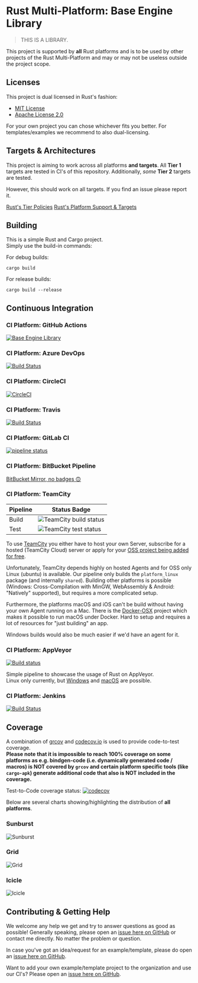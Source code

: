 # Rust Multi-Platform: Base Engine Library

> THIS IS A LIBRARY.

This project is supported by **all** Rust platforms and is to be used by other projects of the Rust Multi-Platform and may or may not be useless outside the project scope.

## Licenses

This project is dual licensed in Rust's fashion:

- [MIT License](https://spdx.org/licenses/MIT.html)
- [Apache License 2.0](https://spdx.org/licenses/Apache-2.0.html)

For your own project you can chose whichever fits you better.
For templates/examples we recommend to also dual-licensing.

## Targets & Architectures

This project is aiming to work across all platforms **and targets**.
All **Tier 1** targets are tested in CI's of this repository.
Additionally, _some_ **Tier 2** targets are tested.

However, this should work on all targets. If you find an issue please report it.

[Rust's Tier Policies](https://doc.rust-lang.org/rustc/target-tier-policy.html)
[Rust's Platform Support & Targets](https://doc.rust-lang.org/rustc/platform-support.html)

## Building

This is a simple Rust and Cargo project.  
Simply use the build-in commands:

For debug builds:  

```shell
cargo build
```

For release builds:  

```shell
cargo build --release
```

## Continuous Integration

### CI Platform: GitHub Actions

[![Base Engine Library](https://github.com/rust-multiplatform/Base-Engine-Library/actions/workflows/library.yml/badge.svg)](https://github.com/rust-multiplatform/Base-Engine-Library/actions/workflows/library.yml)

### CI Platform: Azure DevOps

[![Build Status](https://dev.azure.com/Rust-Multiplatform/Base%20Engine%20Library/_apis/build/status/Base%20Engine%20Library?branchName=main)](https://dev.azure.com/Rust-Multiplatform/Base%20Engine%20Library/_build/latest?definitionId=4&branchName=main)

### CI Platform: CircleCI

[![CircleCI](https://dl.circleci.com/status-badge/img/gh/rust-multiplatform/Base-Engine-Library/tree/main.svg?style=svg)](https://dl.circleci.com/status-badge/redirect/gh/rust-multiplatform/Base-Engine-Library/tree/main)

### CI Platform: Travis

[![Build Status](https://app.travis-ci.com/rust-multiplatform/Base-Engine-Library.svg?branch=main)](https://app.travis-ci.com/rust-multiplatform/Base-Engine-Library)

### CI Platform: GitLab CI

[![pipeline status](https://gitlab.com/rust-multiplatform/base-engine-library/badges/main/pipeline.svg)](https://gitlab.com/rust-multiplatform/base-engine-library/-/commits/main)

### CI Platform: BitBucket Pipeline

[BitBucket Mirror, no badges 🙃](https://bitbucket.org/rust-multiplatform/base-engine-library/pipelines/)

### CI Platform: TeamCity

| Pipeline | Status Badge                                                                                                                                                        |
| -------- | ------------------------------------------------------------------------------------------------------------------------------------------------------------------- |
| Build    | ![TeamCity build status](https://teamcity.jetbrains.com/app/rest/builds/buildType:id:OpenSourceProjects_RustMultiplatform_BaseProjectTemplate_Build/statusIcon.svg) |
| Test     | ![TeamCity test status](https://teamcity.jetbrains.com/app/rest/builds/buildType:id:OpenSourceProjects_RustMultiplatform_BaseProjectTemplate_Test/statusIcon.svg)   |

To use [TeamCity](https://www.jetbrains.com/teamcity/) you either have to host your own Server, subscribe for a hosted (TeamCity Cloud) server or apply for your [OSS project being added for free](https://blog.jetbrains.com/teamcity/2016/10/hosted-teamcity-for-open-source-a-new-home/).

Unfortunately, TeamCity depends highly on hosted Agents and for OSS only Linux (ubuntu) is available.
Our pipeline only builds the `platform_linux` package (and internally `shared`).
Building other platforms is possible (Windows: Cross-Compilation with MinGW, WebAssembly & Android: "Natively" supported), but requires a more complicated setup.

Furthermore, the platforms macOS and iOS can't be build without having your own Agent running on a Mac.
There is the [Docker-OSX](https://github.com/sickcodes/Docker-OSX) project which makes it possible to run macOS under Docker. Hard to setup and requires a lot of resources for "just building" an app.

Windows builds would also be much easier if we'd have an agent for it.

### CI Platform: AppVeyor

[![Build status](https://ci.appveyor.com/api/projects/status/nsffumoc868yqsrj/branch/main?svg=true)](https://ci.appveyor.com/project/Sakul6499/base-project-template/branch/main)

Simple pipeline to showcase the usage of Rust on AppVeyor.  
Linux only currently, but [Windows](https://www.appveyor.com/docs/windows-images-software/) and [macOS](https://www.appveyor.com/docs/macos-images-software/) are possible.

### CI Platform: Jenkins

[![Build Status](https://jenkins.sakul-flee.de/job/github_rust_multiplatform/job/Base-Engine-Library/job/main/badge/icon)](https://jenkins.sakul-flee.de/job/github_rust_multiplatform/job/Base-Engine-Library/job/main/)

## Coverage

A combination of [grcov](https://github.com/mozilla/grcov) and [codecov.io](https://codecov.io) is used to provide code-to-test coverage.  
**Please note that it is impossible to reach 100% coverage on some platforms as e.g. bindgen-code (i.e. dynamically generated code / macros) is NOT covered by `grcov` and certain platform specific tools (like `cargo-apk`) generate additional code that also is NOT included in the coverage.**

Test-to-Code coverage status: [![codecov](https://codecov.io/gh/rust-multiplatform/Base-Project-Template/branch/main/graph/badge.svg?token=XpGvuQVirP)](https://codecov.io/gh/rust-multiplatform/Base-Project-Template)

Below are several charts showing/highlighting the distribution of **all platforms**.

### Sunburst

![Sunburst](https://codecov.io/gh/rust-multiplatform/Base-Project-Template/branch/main/graphs/sunburst.svg?token=XpGvuQVirP)

### Grid

![Grid](https://codecov.io/gh/rust-multiplatform/Base-Project-Template/branch/main/graphs/tree.svg?token=XpGvuQVirP)

### Icicle

![Icicle](https://codecov.io/gh/rust-multiplatform/Base-Project-Template/branch/main/graphs/icicle.svg?token=XpGvuQVirP)

## Contributing & Getting Help

We welcome any help we get and try to answer questions as good as possible!
Generally speaking, please open an [issue here on GitHub](issues/new) or contact me directly.
No matter the problem or question.

In case you've got an idea/request for an example/template, please do open an [issue here on GitHub](issues/new).

Want to add your own example/template project to the organization and use our CI's?
Please open an [issue here on GitHub](issues/new).
